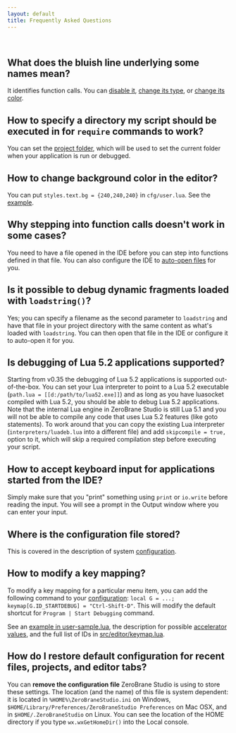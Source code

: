 ```yaml
---
layout: default
title: Frequently Asked Questions
---
```


<ul id='toc'>&nbsp;</ul>

## What does the bluish line underlying some names mean?

It identifies function calls. 
You can [disable it](https://github.com/pkulchenko/ZeroBraneStudio/blob/master/cfg/user-sample.lua#L98),
[change its type](https://github.com/pkulchenko/ZeroBraneStudio/blob/master/cfg/user-sample.lua#L104),
or [change its color](https://github.com/pkulchenko/ZeroBraneStudio/blob/master/cfg/user-sample.lua#L101).

## How to specify a directory my script should be executed in for `require` commands to work?

You can set the [project folder](doc-getting-started.html#project_folder), which will be used to set the current folder when your application is run or debugged.

## How to change background color in the editor?

You can put `styles.text.bg = {240,240,240}` in `cfg/user.lua`. See the [example](https://github.com/pkulchenko/ZeroBraneStudio/blob/master/cfg/user-sample.lua).

## Why stepping into function calls doesn't work in some cases?

You need to have a file opened in the IDE before you can step into functions defined in that file.
You can also configure the IDE to [auto-open files](https://github.com/pkulchenko/ZeroBraneStudio/blob/master/cfg/user-sample.lua#L71) for you.

## Is it possible to debug dynamic fragments loaded with `loadstring()`?

Yes; you can specify a filename as the second parameter to `loadstring` and have that file in your project directory with the same content as what's loaded with `loadstring`.
You can then open that file in the IDE or configure it to auto-open it for you.

## Is debugging of Lua 5.2 applications supported?

Starting from v0.35 the debugging of Lua 5.2 applications is supported out-of-the-box.
You can set your Lua interpreter to point to a Lua 5.2 executable (`path.lua = [[d:/path/to/lua52.exe]]`) and as long as you have luasocket compiled with Lua 5.2, you should be able to debug Lua 5.2 applications.
Note that the internal Lua engine in ZeroBrane Studio is still Lua 5.1 and you will not be able to compile any code that uses Lua 5.2 features (like goto statements).
To work around that you can copy the existing Lua interpreter (`interpreters/luadeb.lua` into a different file) and add `skipcompile = true,` option to it, which will skip a required compilation step before executing your script.

## How to accept keyboard input for applications started from the IDE?

Simply make sure that you "print" something using `print` or `io.write` before reading the input.
You will see a prompt in the Output window where you can enter your input.

## Where is the configuration file stored?

This is covered in the description of system [configuration](doc-configuration.html).

## How to modify a key mapping?

To modify a key mapping for a particular menu item, you can add the following command to your [configuration](doc-configuration.html):
`local G = ...; keymap[G.ID_STARTDEBUG] = "Ctrl-Shift-D"`.
This will modify the default shortcut for `Program | Start Debugging` command.

See an [example in user-sample.lua](https://github.com/pkulchenko/ZeroBraneStudio/blob/master/cfg/user-sample.lua#L18),
the description for possible [accelerator values](https://github.com/pkulchenko/ZeroBraneStudio/blob/master/src/editor/keymap.lua#L4),
and the full list of IDs in [src/editor/keymap.lua](https://github.com/pkulchenko/ZeroBraneStudio/blob/master/src/editor/keymap.lua).

## How do I restore default configuration for recent files, projects, and editor tabs?

You can **remove the configuration file** ZeroBrane Studio is using to store these settings.
The location (and the name) of this file is system dependent:
it is located in `%HOME%\ZeroBraneStudio.ini` on Windows,
`$HOME/Library/Preferences/ZeroBraneStudio Preferences` on Mac OSX, and in
`$HOME/.ZeroBraneStudio` on Linux. 
You can see the location of the HOME directory if you type `wx.wxGetHomeDir()` into the Local console.

